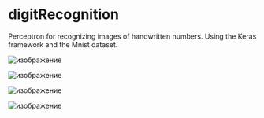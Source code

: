 # digitRecognition
Perceptron for recognizing images of handwritten numbers. Using the Keras framework and the Mnist dataset.


![изображение](https://github.com/LORD-dev86/digitRecognition/assets/79583622/ea825e38-b94e-4cef-ada3-44a59092f785)


![изображение](https://github.com/LORD-dev86/digitRecognition/assets/79583622/bb6c2bf6-2805-4b5a-9de2-1395b4ac7b88)


![изображение](https://github.com/LORD-dev86/digitRecognition/assets/79583622/530fa5cc-0b02-4520-b494-36d0cc1ee335)


![изображение](https://github.com/LORD-dev86/digitRecognition/assets/79583622/63c83336-8023-4027-a8d7-4edfa68ed34e)
